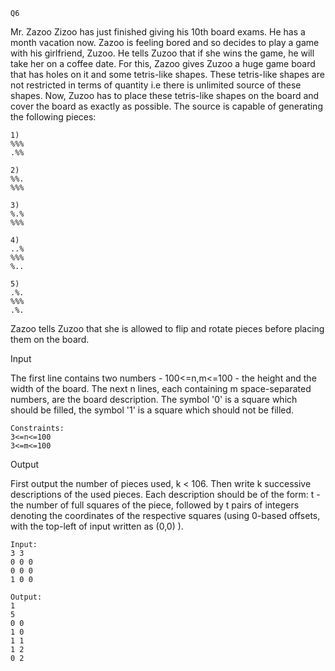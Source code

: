 
```
Q6
```
Mr. Zazoo Zizoo has just finished giving his 10th board exams. He has a month vacation now. Zazoo is feeling bored and so decides to play a game with his girlfriend, Zuzoo. He tells Zuzoo that if she wins the game, he will take her on a coffee date. For this, Zazoo gives Zuzoo a huge game board that has holes on it and some 	tetris-like shapes. These tetris-like shapes are not restricted in terms of quantity i.e there is unlimited source of these shapes. Now, Zuzoo has to place these tetris-like shapes on the board and cover the board as exactly as possible. The source is capable of generating the following pieces:
```
1)
%%%
.%%

2)
%%.
%%%

3)
%.%
%%%

4)
..%
%%%
%..

5)
.%.
%%%
.%.

```

Zazoo tells Zuzoo that she is allowed to flip and rotate pieces before placing them on the board.

Input

The first line contains two numbers - 100<=n,m<=100 - the height and the width of the board. The next n lines, each containing m space-separated numbers, are the board description. The symbol '0' is a square which should be filled, the symbol '1' is a square which should not be filled.

```
Constraints:
3<=n<=100
3<=m<=100

```

Output

First output the number of pieces used, k < 106. Then write k successive descriptions of the used pieces. Each description should be of the form: t - the number of full squares of the piece, followed by t pairs of integers denoting the coordinates of the respective squares (using 0-based offsets, with the top-left of input written as (0,0) ).

```
Input:
3 3
0 0 0
0 0 0
1 0 0

```
```
Output:
1
5
0 0
1 0
1 1
1 2
0 2

```
